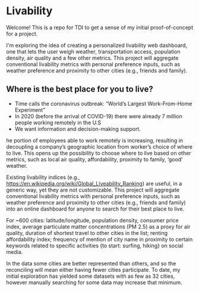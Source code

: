 # Livability
Welcome! This is a repo for TDI to get a sense of my initial proof-of-concept for a project. 

I'm exploring the idea of creating a personalized livability web dashboard, one that lets the user weigh weather, transportation access, population density, air quality and a few other metrics. This project will aggregate conventional livability metrics with personal preference inputs, such as weather preference and proximity to other cities (e.g., friends and family).

## Where is the best place for you to live?

* Time calls the coronavirus outbreak: “World’s Largest Work-From-Home Experiment” 
* In 2020 (before the arrival of COVID-19) there were already 7 million people working remotely in the U.S
* We want information and decision-making support.

he portion of employees able to work remotely is increasing, resulting in decoupling a company’s geographic location from worker’s choice of where to live. This opens up the possibility to choose where to live based on other metrics, such as local air quality, affordability, proximity to family, ‘good’ weather.

Existing livability indices (e.g., https://en.wikipedia.org/wiki/Global_Liveability_Ranking) are useful, in a generic way, yet they are not customizable. This project will aggregate conventional livability metrics with personal preference inputs, such as weather preference and proximity to other cities (e.g., friends and family) into an online dashboard for anyone to search for their best place to live.

For ~600 cities: latitude/longitude, population density, consumer price index, average particulate matter concentrations (PM 2.5) as a proxy for air quality, duration of shortest travel to other cities in the list;  renting affordability index; frequency of mention of city name in proximity to certain keywords related to specific activities {to start: surfing, hiking} on social media. 

In the data some cities are better represented than others, and so the reconciling will mean either having fewer cities participate. To date, my initial exploration has yielded some datasets with as few as 32 cities, however manually searching for some data may increase that minimum.
